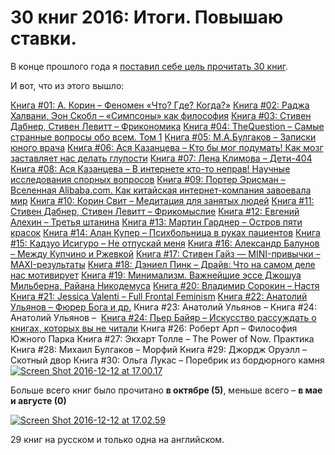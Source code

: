 # 30 книг 2016: Итоги. Повышаю ставки.

В конце прошлого года я [поставил себе цель прочитать 30 книг](https://blog.alexeyev.me/2015/12/30-books-2016/ "2016: 30 книг").

И вот, что из этого вышло:

[Книга #01: А. Корин – Феномен «Что? Где? Когда?»](https://blog.alexeyev.me/2016/01/fenomen-chgk/ "Книга #01: А. Корин – Феномен «Что? Где? Когда?»")
[Книга #02: Раджа Халвани, Эон Скобл – «Симпсоны» как философия](https://blog.alexeyev.me/2016/01/the-simpsons-and-philosophy/ "Книга #02: Раджа Халвани, Эон Скобл – «Симпсоны» как философия")
[Книга #03: Стивен Дабнер, Стивен Левитт – Фрикономика](https://blog.alexeyev.me/2016/01/freakonomics/ "Книга #03: Стивен Дабнер, Стивен Левитт – Фрикономика")
[Книга #04: TheQuestion – Самые странные вопросы обо всем. Том 1](https://blog.alexeyev.me/2016/02/the-question/ "Книга #04: TheQuestion – Самые странные вопросы обо всем. Том 1")
[Книга #05: М.А.Булгаков – Записки юного врача](https://blog.alexeyev.me/2016/02/notes-of-young-doctor/ "Книга #05: М.А.Булгаков – Записки юного врача")
[Книга #06: Ася Казанцева – Кто бы мог подумать! Как мозг заставляет нас делать глупости](https://blog.alexeyev.me/2016/02/asya-kazantseva/ "Книга #06: Ася Казанцева – Кто бы мог подумать! Как мозг заставляет нас делать глупости")
[Книга #07: Лена Климова – Дети-404](https://blog.alexeyev.me/2016/04/404/ "Книга #07: Лена Климова – Дети-404")
[Книга #08: Ася Казанцева – В интернете кто-то неправ! Научные исследования спорных вопросов](https://blog.alexeyev.me/2016/04/asya-kazantseva-2/ "Книга #08: Ася Казанцева – В интернете кто-то неправ! Научные исследования спорных вопросов")
[Книга #09: Портер Эрисман – Вселенная Alibaba.com. Как китайская интернет-компания завоевала мир](https://blog.alexeyev.me/2016/04/alibaba/ "Книга #09: Портер Эрисман – Вселенная Alibaba.com. Как китайская интернет-компания завоевала мир")
[Книга #10: Корин Свит – Медитация для занятых людей](https://blog.alexeyev.me/2016/06/corinne-sweet/ "Книга #10:  Корин Свит – Медитация для занятых людей")
[Книга #11: Стивен Дабнер, Стивен Левитт – Фрикомыслие](https://blog.alexeyev.me/2016/07/think-like-a-freak/ "Книга #11: Стивен Дабнер, Стивен Левитт – Фрикомыслие")
[Книга #12: Евгений Алехин – Третья штанина](https://blog.alexeyev.me/2016/07/alekhin/ "Книга #12: Евгений Алехин – Третья штанина")
[Книга #13: Мартин Гарднер – Остров пяти красок](https://blog.alexeyev.me/2016/08/gardner/ "Книга #13: Мартин Гарднер – Остров пяти красок")
[Книга #14: Алан Купер – Психбольница в руках пациентов](https://blog.alexeyev.me/2016/08/cooper/ "Книга #14: Алан Купер – Психбольница в руках пациентов")
[Книга #15: Кадзуо Исигуро – Не отпускай меня](https://blog.alexeyev.me/2016/09/kazuo-ishiguro/ "Книга #15: Кадзуо Исигуро – Не отпускай меня")
[Книга #16: Александр Балунов – Между Купчино и Ржевкой](https://blog.alexeyev.me/2016/09/balunov/ "Книга #16: Александр Балунов – Между Купчино и Ржевкой")
[Книга #17: Стивен Гайз — MINI-привычки – MAXI-результаты](https://blog.alexeyev.me/2016/09/stephen-guise-mini-habbits/ "Книга #17: Стивен Гайз — MINI-привычки – MAXI-результаты")
[Книга #18: Дэниел Пинк – Драйв: Что на самом деле нас мотивирует](https://blog.alexeyev.me/2016/10/daniel-pink/ "Книга #18: Дэниел Пинк – Драйв: Что на самом деле нас мотивирует")
[Книга #19: Минимализм. Важнейшие эссе Джошуа Мильберна, Райана Никодемуса](https://blog.alexeyev.me/2016/10/theminimalists/ "Книга #19: Минимализм. Важнейшие эссе Джошуа Мильберна, Райана Никодемуса")
[Книга #20: Владимир Сорокин – Настя](https://blog.alexeyev.me/2016/11/sorokin-nastya/ "Книга #20: Владимир Сорокин – Настя")
[Книга #21: Jessica Valenti – Full Frontal Feminism](https://blog.alexeyev.me/2016/11/full-frontal-feminism/ "Книга #21: Jessica Valenti – Full Frontal Feminism")
[Книга #22: Анатолий Ульянов – Фюрер Бога и др.](https://blog.alexeyev.me/2016/11/ulyanov/ "Книга #22: Анатолий Ульянов – Фюрер Бога и др.")
Книга #23: Анатолий Ульянов – 
Книга #24: Анатолий Ульянов – 
[Книга #24: Пьер Байяр – Искусство рассуждать о книгах, которых вы не читали](https://blog.alexeyev.me/2016/11/pierre-bayard/ "Книга #25: Пьер Байяр – Искусство рассуждать о книгах, которых вы не читали")
Книга #26: Роберт Арп – Философия Южного Парка
Книга #27: Экхарт Толле – The Power of Now. Практика
Книга #28: Михаил Булгаков – Морфий
Книга #29: Джордж Оруэлл – Скотный двор
Книга #30: Ольга Лукас – Поребрик из бордюрного камня
[![Screen Shot 2016-12-12 at 17.00.17](https://vlaim.s3.amazonaws.com/uploads/2016/12/Screen-Shot-2016-12-12-at-17.00.17-e1481551489605.png)](https://vlaim.s3.amazonaws.com/uploads/2016/12/Screen-Shot-2016-12-12-at-17.00.17.png)

Больше всего книг было прочитано **в октябре (5)**, меньше всего – **в мае и августе (0)**

[![Screen Shot 2016-12-12 at 17.02.59](https://vlaim.s3.amazonaws.com/uploads/2016/12/Screen-Shot-2016-12-12-at-17.02.59.png)](https://vlaim.s3.amazonaws.com/uploads/2016/12/Screen-Shot-2016-12-12-at-17.02.59.png)

29 книг на русском и только одна на английском.